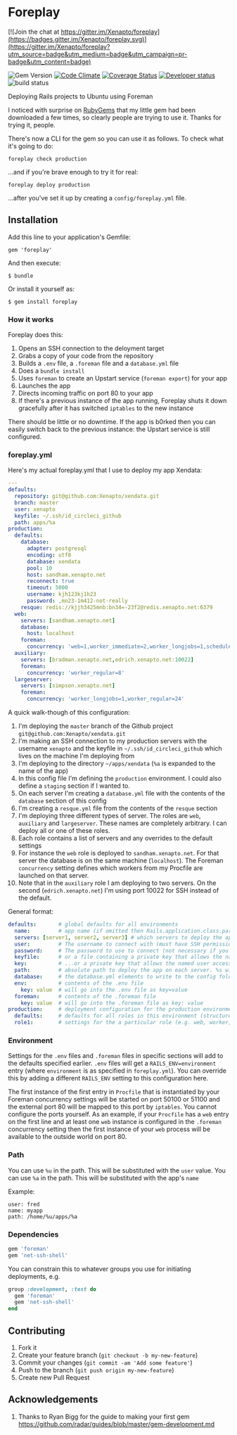 # Foreplay

[![Join the chat at https://gitter.im/Xenapto/foreplay](https://badges.gitter.im/Xenapto/foreplay.svg)](https://gitter.im/Xenapto/foreplay?utm_source=badge&utm_medium=badge&utm_campaign=pr-badge&utm_content=badge)

![Gem Version](http://img.shields.io/gem/v/foreplay.svg?style=flat)&nbsp;[![Code Climate](http://img.shields.io/codeclimate/github/Xenapto/foreplay.svg?style=flat)](https://codeclimate.com/github/Xenapto/foreplay)&nbsp;[![Coverage Status](https://img.shields.io/coveralls/Xenapto/foreplay.svg?style=flat)](https://coveralls.io/r/Xenapto/foreplay?branch=develop)
[![Developer status](http://img.shields.io/badge/developer-awesome-brightgreen.svg?style=flat)](http://xenapto.com)
![build status](https://circleci.com/gh/Xenapto/foreplay.png?circle-token=dd3a51864d33f6506b18a355bc901b90c0df3b3b)

Deploying Rails projects to Ubuntu using Foreman

I noticed with surprise on [RubyGems](https://rubygems.org/gems/foreplay) that my little gem had been downloaded a few times, so clearly people are trying to use it. Thanks for trying it, people.

There's now a CLI for the gem so you can use it as follows. To check what it's going to do:

    foreplay check production

...and if you're brave enough to try it for real:

    foreplay deploy production

...after you've set it up by creating a `config/foreplay.yml` file.

## Installation

Add this line to your application's Gemfile:

    gem 'foreplay'

And then execute:

    $ bundle

Or install it yourself as:

    $ gem install foreplay

### How it works

Foreplay does this:

1.  Opens an SSH connection to the deloyment target
2.  Grabs a copy of your code from the repository
3.  Builds a `.env` file, a `.foreman` file and a `database.yml` file
4.  Does a `bundle install`
5.  Uses `foreman` to create an Upstart service (`foreman export`) for your app
6.  Launches the app
7.  Directs incoming traffic on port 80 to your app
8.  If there's a previous instance of the app running, Foreplay shuts it down gracefully after it has switched `iptables` to the new instance

There should be little or no downtime. If the app is b0rked then you can easily switch back to the previous instance: the Upstart service is still configured.

### foreplay.yml

Here's my actual foreplay.yml that I use to deploy my app Xendata:

```YAML
---
defaults:
  repository: git@github.com:Xenapto/xendata.git
  branch: master
  user: xenapto
  keyfile: ~/.ssh/id_circleci_github
  path: apps/%a
production:
  defaults:
    database:
      adapter: postgresql
      encoding: utf8
      database: xendata
      pool: 10
      host: sandham.xenapto.net
      reconnect: true
      timeout: 5000
      username: kjh123kj1h23
      password: ,mn23-1m412-not-really
    resque: redis://kjjh3425mnb:bn34=-23f2@redis.xenapto.net:6379
  web:
    servers: [sandham.xenapto.net]
    database:
      host: localhost
    foreman:
      concurrency: 'web=1,worker_immediate=2,worker_longjobs=1,scheduler=1,resque_web=1,new_relic_resque=1'
  auxiliary:
    servers: [bradman.xenapto.net,edrich.xenapto.net:10022]
    foreman:
      concurrency: 'worker_regular=8'
  largeserver:
    servers: [simpson.xenapto.net]
    foreman:
      concurrency: 'worker_longjobs=1,worker_regular=24'
```

A quick walk-though of this configuration:

1.  I'm deploying the `master` branch of the Github project `git@github.com:Xenapto/xendata.git`
1.  I'm making an SSH connection to my production servers with the username `xenapto` and the keyfile in `~/.ssh/id_circleci_github` which lives on the machine I'm deploying from
2.  I'm deploying to the directory `~/apps/xendata` (`%a` is expanded to the name of the app)
3.  In this config file I'm defining the `production` environment. I could also define a `staging` section if I wanted to.
3.  On each server I'm creating a `database.yml` file with the contents of the `database` section of this config
4.  I'm creating a `resque.yml` file from the contents of the `resque` section
5.  I'm deploying three different types of server. The roles are `web`, `auxiliary` and `largeserver`. These names are completely arbitrary. I can deploy all or one of these roles.
6.  Each role contains a list of servers and any overrides to the default settings
7.  For instance the `web` role is deployed to `sandham.xenapto.net`. For that server the database is on the same machine (`localhost`). The Foreman `concurrency` setting defines which workers from my Procfile are launched on that server.
8.  Note that in the `auxiliary` role I am deploying to two servers. On the second (`edrich.xenapto.net`) I'm using port 10022 for SSH instead of the default.

General format:

```YAML
defaults:       # global defaults for all environments
  name:         # app name (if omitted then Rails.application.class.parent_name.underscore is used)
  servers: [server1, server2, server3] # which servers to deploy the app on
  user:         # The username to connect with (must have SSH permissions)
  password:     # The password to use to connect (not necessary if you've set up SSH keys)
  keyfile:      # or a file containing a private key that allows the named user access to the server
  key:          # ...or a private key that allows the named user access to the server
  path:         # absolute path to deploy the app on each server. %s will substitute to the app name
  database:     # the database.yml elements to write to the config folder
  env:          # contents of the .env file
    key: value  # will go into the .env file as key=value
  foreman:      # contents of the .foreman file
    key: value  # will go into the .foreman file as key: value
production:     # deployment configuration for the production environment
  defaults:     # defaults for all roles in this environment (structure same as global defaults)
  role1:        # settings for the a particular role (e.g. web, worker, etc.)
```

### Environment

Settings for the `.env` files and `.foreman` files in specific sections will add to the defaults specified earlier. `.env` files will get a `RAILS_ENV=environment` entry (where `environment` is as specified in `foreplay.yml`). You can override this by adding a different `RAILS_ENV` setting to this configuration here.

The first instance of the first entry in `Procfile` that is instantiated by your Foreman concurrency settings will
be started on port 50100 or 51100 and the external port 80 will be mapped to this port by `iptables`. You cannot
configure the ports yourself. As an example, if your `Procfile` has a `web` entry on the first line and at
least one `web` instance is configured in the `.foreman` concurrency setting then the first instance of your `web`
process will be available to the outside world on port 80.

### Path

You can use `%u` in the path. This will be substituted with the `user` value. You can use `%a` in the path. This will be substituted with the app's `name`

Example:

    user: fred
    name: myapp
    path: /home/%u/apps/%a

### Dependencies

```ruby
gem 'foreman'
gem 'net-ssh-shell'
```

You can constrain this to whatever groups you use for initiating deployments, e.g.

```ruby
group :development, :test do
  gem 'foreman'
  gem 'net-ssh-shell'
end
```

## Contributing

1.  Fork it
1.  Create your feature branch (`git checkout -b my-new-feature`)
1.  Commit your changes (`git commit -am 'Add some feature'`)
1.  Push to the branch (`git push origin my-new-feature`)
1.  Create new Pull Request

## Acknowledgements

1.  Thanks to Ryan Bigg for the guide to making your first gem https://github.com/radar/guides/blob/master/gem-development.md
